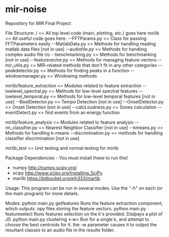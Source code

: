 mir-noise
=========

Repository for MIR Final Project

File Structure:
/			<= All top level code (main, plotting, etc.) goes here
mirlib			<= All useful code goes here.
--FFTParams.py		<= Class for passing FFTParameters easily
--MatlabData.py		<= Methods for handling reading matlab data files [not in use]
--audiofile.py		<= Methods for handling complex audio file i/o
--benchmarking.py	<= Methods for benchmarking [not in use]
--featurevector.py	<= Methods for managing feature vectors
--mir_utils.py		<= MIR-related methods that don't fit in any other 
			   categories
--peakdetector.py	<= Methods for finding peaks in a function
--windowmanager.py	<= Windowing methods

mirlib/feature_extraction <= Modules related to feature extraction
--lowlevel_spectral.py	<= Methods for low-level spectral features
--lowlevel_temporal.py 	<= Methods for low-level temporal features [not in use]
--BeatDetector.py	<= Tempo Detection [not in use]
--OnsetDetector.py	<= Onset Detection [not in use]
--calcLoudness.py	<= Sones calculation
--eventDetect.py	<= find events from an energy function

mirlib/feature_analysis <= Modules related to feature analysis
--nn_classifier.py	<= Nearest Neighbor Classifier [not in use]
--kmeans.py		<= Methods for handling k-means
--discrimination.py	<= methods for handling classifier discrimination [not in use]

mirlib_test		<= Unit testing and normal testing for mirlib


Package Dependencies - You must install these to run this!
* numpy		     http://numpy.scipy.org/
* scipy		     http://www.scipy.org/Installing_SciPy
* marlib	     https://bitbucket.org/ejh333/marlib


Usage:
This program can be run in several modes. Use the "-h" on each (or the main program) for more details.

Modes:
python main.py getfeatures <audiofile>	Runs the feature extraction component,
       	       		   		which outputs .npy files storing the feature
					vectors.
python main.py featureselect <kmin> <kmax> <kinterval>
       	       		     	    	Runs features selection on the k's provided.
					Dislpays a plot of J0.
python main.py clustering <k> <-w>
					Run for a single k, and attempt to
					choose the best centroids for it.
					the -w parameter causes it to output
					the resultant classes to an audio file in 
					the results folder.
